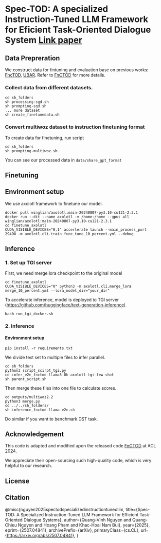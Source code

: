 # Spec-TOD: A specialized Instruction-Tuned LLM Framework for Eficient Task-Oriented Dialogue System [Link paper](https://arxiv.org/abs/2507.04841)
## Data Prepreration
We construct data for fintuning and evaluation base on previous works: [FncTOD](https://github.com/facebookresearch/FnCTOD/tree/main), [UBAR](https://github.com/TonyNemo/UBAR-MultiWOZ). Refer to [FnCTOD](https://github.com/facebookresearch/FnCTOD/tree/main) for more details. 
### Collect data from different datasets.
```
cd sh_folders
sh processing-sgd.sh
sh prompting-sgd.sh
... more dataset
sh create_finetunedata.sh
```
### Convert multiwoz dataset to instruction finetuning format
To create data for finetuning, run script 
```
cd sh_folders
sh prompting-multiwoz.sh
```
You can see our processed data in `data/share_gpt_format`
## Finetuning
## Environment setup
We use axolotl framework to finetune our model. 

```
docker pull winglian/axolotl:main-20240807-py3.10-cu121-2.3.1
docker run --dit --name axolotl -v /home:/home --gpus all winglian/axolotl:main-20240807-py3.10-cu121-2.3.1
cd finetune_axolotl
CUDA_VISIBLE_DEVICES="0,1" accerlerate launch --main_process_port 29498 -m axolotl.cli.train fune_tune_10_percent.yml --debug
```

## Inference

### 1. Set up TGI server
First, we need merge lora checkpoint to the original model
```
cd finetune_axolotl
CUDA_VISIBLE_DEVICES="0" python3 -m axolotl.cli.merge_lora merge_10_percent.yml --lora_model_dir="your_dir"
```

To accelerate inference, model is deployed to TGI server (https://github.com/huggingface/text-generation-inference).
```
bash run_tgi_docker.sh
```

### 2. Inference
#### Environment setup
```
pip install -r requirements.txt
```
We divide test set to multiple files to infer parallel.
```
cd sh_folders
python3 script_scirpt_tgi.py
cd infer_e2e_fnctod-llama3-8b-axolotl-tgi-few-shot
sh parent_script.sh
```
Then merge these files into one file to calculate scores.
```
cd outputs/multiwoz2.2
python3 merge.py
cd ../../sh_folders/
sh inference_fnctod-llama-e2e.sh
```
Do similar if you want to benchmark DST task.

## Acknowledgement

This code is adapted and modified upon the released code  [FnCTOD](https://github.com/facebookresearch/FnCTOD/tree/main) at ACL 2024. 

We appreciate their open-sourcing such high-quality code, which is very helpful to our research.



## License

## Citation
@misc{nguyen2025spectodspecializedinstructiontunedllm,
      title={Spec-TOD: A Specialized Instruction-Tuned LLM Framework for Efficient Task-Oriented Dialogue Systems}, 
      author={Quang-Vinh Nguyen and Quang-Chieu Nguyen and Hoang Pham and Khac-Hoai Nam Bui},
      year={2025},
      eprint={2507.04841},
      archivePrefix={arXiv},
      primaryClass={cs.CL},
      url={https://arxiv.org/abs/2507.04841}, 
}
